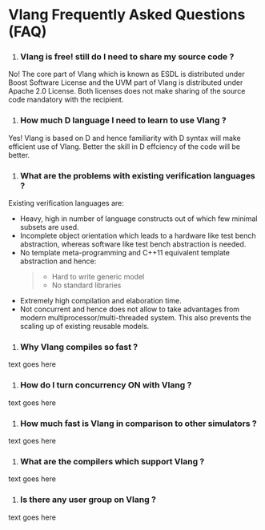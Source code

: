 
# Vlang Frequently Asked Questions (FAQ)

1. ### Vlang is free! still do I need to share my source code ?
No! The core part of Vlang which is known as ESDL is distributed under Boost Software License and the UVM part of Vlang is distributed under Apache 2.0 License. Both licenses does not make sharing of the source code mandatory with the recipient.

1. ### How much D language I need to learn to use Vlang ?
Yes! Vlang is based on D and hence familiarity with D syntax will make efficient use of Vlang. Better the skill in D effciency of the code will be better.

1. ### What are the problems with existing verification languages ?
Existing verification languages are:

 * Heavy, high in number of language constructs out of which few minimal subsets are used.
 * Incomplete object orientation which leads to a hardware like test bench abstraction, whereas software like test bench abstraction is needed.
 * No template meta-programming and C++11 equivalent template abstraction and hence:
   >* Hard to write generic model
   >* No standard libraries
 * Extremely high compilation and elaboration time.
 * Not concurrent and hence does not allow to take advantages from modern multiprocessor/multi-threaded  system. This also prevents the scaling up of existing reusable models.

1. ### Why Vlang compiles so fast ?
text goes here

1. ### How do I turn concurrency ON with Vlang ?
text goes here

1. ### How much fast is Vlang in comparison to other simulators ?
text goes here

1. ### What are the compilers which support Vlang ?
text goes here

1. ### Is there any user group on Vlang ?
text goes here



